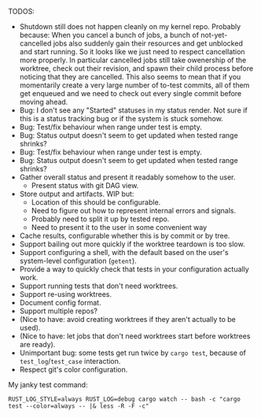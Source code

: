 TODOS:

 - Shutdown still does not happen cleanly on my kernel repo. Probably because:
   When you cancel a bunch of jobs, a bunch of not-yet-cancelled jobs also
   suddenly gain their resources and get unblocked and start running. So it looks
   like we just need to respect cancellation more properly. In particular
   cancelled jobs still take owenership of the worktree, check out their revision,
   and spawn their child process before noticing that they are cancelled.
   This also seems to mean that if you momentarily create a very large number of
   to-test commits, all of them get enqueued and we need to check out every
   single commit before moving ahead.
 - Bug: I don't see any "Started" statuses in my status render. Not sure if this
   is a status tracking bug or if the system is stuck somehow.
 - Bug: Test/fix behaviour when range under test is empty.
 - Bug: Status output doesn't seem to get updated when tested range shrinks?
 - Bug: Test/fix behaviour when range under test is empty.
 - Bug: Status output doesn't seem to get updated when tested range shrinks?
 - Gather overall status and present it readably somehow to the user.
   - Present status with git DAG view.
 - Store output and artifacts. WIP but:
   - Location of this should be configurable.
   - Need to figure out how to represent internal errors and signals.
   - Probably need to split it up by tested repo.
   - Need to present it to the user in some convenient way
 - Cache results, configurable whether this is by commit or by tree.
 - Support bailing out more quickly if the worktree teardown is too slow.
 - Support configuring a shell, with the default based on the user's
   system-level configuration (`getent`).
 - Provide a way to quickly check that tests in your configuration actually work.
 - Support running tests that don't need worktrees.
 - Support re-using worktrees.
 - Document config format.
 - Support multiple repos?
 - (Nice to have: avoid creating worktrees if they aren't actually to be used).
 - (Nice to have: let jobs that don't need worktrees start before worktrees are ready).
 - Unimportant bug: some tests get run twice by `cargo test`, because of
   `test_log`/`test_case` interaction.
 - Respect git's color configuration.

My janky test command:

```
RUST_LOG_STYLE=always RUST_LOG=debug cargo watch -- bash -c "cargo test --color=always -- |& less -R -F -c"
```